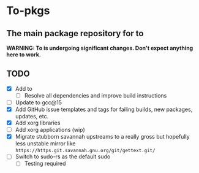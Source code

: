 # To-pkgs

## The main package repository for to

**WARNING: To is undergoing significant changes. Don't expect anything here to
work.**

## TODO
- [x] Add to
    - [ ] Resolve all dependencies and improve build instructions
- [ ] Update to gcc@15
- [x] Add GitHub issue templates and tags for failing builds, new packages, updates, etc.
- [x] Add xorg libraries
- [ ] Add xorg applications (wip)
- [x] Migrate stubborn savannah upstreams to a really gross but hopefully less
unstable mirror like `https://https.git.savannah.gnu.org/git/gettext.git/`
- [ ] Switch to sudo-rs as the default sudo
    - [ ] Testing required
